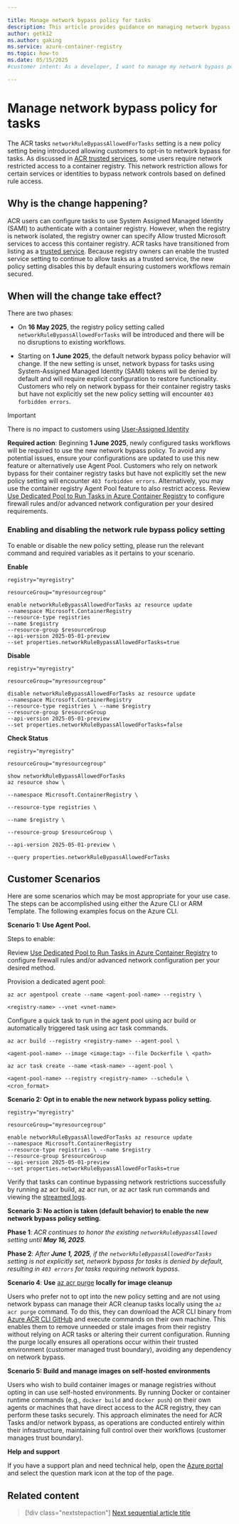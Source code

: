 ```yaml
---

title: Manage network bypass policy for tasks
description: This article provides guidance on managing network bypass policy for ACR tasks.
author: getk12
ms.author: gaking
ms.service: azure-container-registry
ms.topic: how-to 
ms.date: 05/15/2025
#customer intent: As a developer, I want to manage my network bypass policy for task so that I can control security parameters for ACR tasks.

---
```


# Manage network bypass policy for tasks

The ACR tasks `networkRuleBypassAllowedForTasks` setting is a new policy setting being introduced allowing customers to opt-in to network bypass for tasks. As discussed in [ACR trusted services](/container-registry/allow-access-trusted-services.md), some users require network restricted access to a container registry. This network restriction allows for certain services or identities to bypass network controls based on defined rule access.

## Why is the change happening?

ACR users can configure tasks to use System Assigned Managed Identity (SAMI) to authenticate with a container registry. However, when the registry is network isolated, the registry owner can specify Allow trusted Microsoft services to access this container registry. ACR tasks have transitioned from listing as a [trusted service](articles/container-registry/allow-access-trusted-services.md). Because registry owners can enable the trusted service setting to continue to allow tasks as a trusted service, the new policy setting disables this by default ensuring customers workflows remain secured.  

## When will the change take effect?

There are two phases:

* On **16 May 2025**, the registry policy setting called `networkRuleBypassAllowedForTasks` will be introduced and there will be no disruptions to existing workflows.

* Starting on **1 June 2025**, the default network bypass policy behavior will change. If the new setting is unset, network bypass for tasks using System-Assigned Managed Identity (SAMI) tokens will be denied by default and will require explicit configuration to restore functionality. Customers who rely on network bypass for their container registry tasks but have not explicitly set the new policy setting will encounter `403 forbidden errors`.

> [!IMPORTANT]
> There is no impact to customers using [User-Assigned Identity](articles/container-registry/container-registry-tasks-authentication-managed-identity.md)

**Required action**: Beginning **1 June 2025**, newly configured tasks workflows will be required to use the new network bypass policy. To avoid any potential issues, ensure your configurations are updated to use this new feature or alternatively use Agent Pool. Customers who rely on network bypass for their container registry tasks but have not explicitly set the new policy setting will encounter `403 forbidden errors`. Alternatively, you may use the container registry Agent Pool feature to also restrict access. Review [Use Dedicated Pool to Run Tasks in Azure Container Registry](articles/container-registry/tasks-agent-pools.md) to configure firewall rules and/or advanced network configuration per your desired requirements.

### Enabling and disabling the network rule bypass policy setting

To enable or disable the new policy setting, please run the relevant command and required variables as it pertains to your scenario.

**Enable**

`registry="myregistry"`

`resourceGroup="myresourcegroup"  `

`enable networkRuleBypassAllowedForTasks az resource update `  
`--namespace Microsoft.ContainerRegistry `  
`--resource-type registries `  
`--name $registry `  
`--resource-group $resourceGroup `  
`--api-version 2025-05-01-preview `  
`--set properties.networkRuleBypassAllowedForTasks=true`

**Disable**

`registry="myregistry"`

`resourceGroup="myresourcegroup"`

`disable networkRuleBypassAllowedForTasks az resource update `  
`--namespace Microsoft.ContainerRegistry `  
`--resource-type registries \ --name $registry `  
`--resource-group $resourceGroup `  
`--api-version 2025-05-01-preview `  
`--set properties.networkRuleBypassAllowedForTasks=false`

**Check Status**

`registry="myregistry"`

`resourceGroup="myresourcegroup"  `

`show networkRuleBypassAllowedForTasks `  
`az resource show \ `

`--namespace Microsoft.ContainerRegistry \ `

`--resource-type registries \ `

`--name $registry \ `

`--resource-group $resourceGroup \ `

`--api-version 2025-05-01-preview \ `

`--query properties.networkRuleBypassAllowedForTasks`

## Customer Scenarios

Here are some scenarios which may be most appropriate for your use case. The steps can be accomplished using either the Azure CLI or ARM Template. The following examples focus on the Azure CLI.  


**Scenario 1: Use Agent Pool.**

Steps to enable:

Review [Use Dedicated Pool to Run Tasks in Azure Container Registry](articles/container-registry/tasks-agent-pools.md) to configure firewall rules and/or advanced network configuration per your desired method.  

Provision a dedicated agent pool:

`az acr agentpool create --name <agent-pool-name> --registry \`

`<registry-name> --vnet <vnet-name>`

Configure a quick task to run in the agent pool using acr build or automatically triggered task using acr task commands.

`az acr build --registry <registry-name> --agent-pool \`

`<agent-pool-name> --image <image:tag> --file Dockerfile \ <path>`

`az acr task create --name <task-name> --agent-pool \`

`<agent-pool-name> --registry <registry-name> --schedule \ <cron_format>` 


**Scenario 2: Opt in to enable the new network bypass policy setting.**

`registry="myregistry"`

`resourceGroup="myresourcegroup"  `

`enable networkRuleBypassAllowedForTasks az resource update `  
`--namespace Microsoft.ContainerRegistry `  
`--resource-type registries \ --name $registry `  
`--resource-group $resourceGroup `  
`--api-version 2025-05-01-preview `  
`--set properties.networkRuleBypassAllowedForTasks=true`

Verify that tasks can continue bypassing network restrictions successfully by running az acr build, az acr run, or az acr task run commands and viewing the [streamed logs](articles/container-registry/container-registry-tasks-logs.md).


**Scenario 3: No action is taken (default behavior) to enable the new network bypass policy setting.**

**Phase 1**: _ACR continues to honor the existing `networkRuleBypassAllowed` setting until **May 16, 2025**._

**Phase 2**: _After **June 1, 2025**, if the `networkRuleBypassAllowedForTasks` setting is not explicitly set, network bypass for tasks is denied by default, resulting in `403 errors` for tasks requiring network bypass._


**Scenario 4**: **Use** [az acr purge](articles/container-registry/container-registry-auto-purge.md) **locally for image cleanup**

Users who prefer not to opt into the new policy setting and are not using network bypass can manage their ACR cleanup tasks locally using the `az acr purge` command. To do this, they can download the ACR CLI binary from [Azure ACR CLI GitHub](https://github.com/azure/acr-cli) and execute commands on their own machine. This enables them to remove unneeded or stale images from their registry without relying on ACR tasks or altering their current configuration. Running the purge locally ensures all operations occur within their trusted environment (customer managed trust boundary), avoiding any dependency on network bypass.


**Scenario 5: Build and manage images on self-hosted environments**

Users who wish to build container images or manage registries without opting in can use self-hosted environments. By running Docker or container runtime commands (e.g., `docker build` and `docker push`) on their own agents or machines that have direct access to the ACR registry, they can perform these tasks securely. This approach eliminates the need for ACR Tasks and/or network bypass, as operations are conducted entirely within their infrastructure, maintaining full control over their workflows (customer manages trust boundary).


**Help and support**

If you have a support plan and need technical help, open the ⁠[Azure portal](https://portal.azure.com/#blade/Microsoft_Azure_Support/HelpAndSupportBlade/overview) and select the question mark icon at the top of the page.


## Related content

> [!div class="nextstepaction"]
> [Next sequential article title](articles/container-registry/tasks-agent-pools.md)
